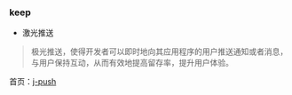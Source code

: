 


### keep

- 激光推送

>极光推送，使得开发者可以即时地向其应用程序的用户推送通知或者消息，与用户保持互动，从而有效地提高留存率，提升用户体验。
 
 首页：[j-push](https://www.jpush.cn/)